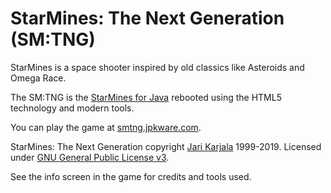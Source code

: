 # StarMines: The Next Generation (SM:TNG)

StarMines is a space shooter inspired by old classics like Asteroids and Omega Race.

The SM:TNG is the [StarMines for Java](http://jpkware.com/smj/StarMines.html) rebooted 
using the HTML5 technology and modern tools.

You can play the game at [smtng.jpkware.com](https://smtng.jpkware.com/).

StarMines: The Next Generation copyright [Jari Karjala](https://www.jarikarjala.com/) 
1999-2019. Licensed under [GNU General Public License v3](LICENSE).

See the info screen in the game for credits and tools used. 